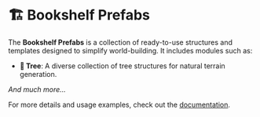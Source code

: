 # 🏗️ Bookshelf Prefabs

The **Bookshelf Prefabs** is a collection of ready-to-use structures and templates designed to simplify world-building. It includes modules such as:

- **🌳 Tree**: A diverse collection of tree structures for natural terrain generation.

*And much more...*

For more details and usage examples, check out the [documentation](https://docs.mcbookshelf.dev/en/latest/index.html).
